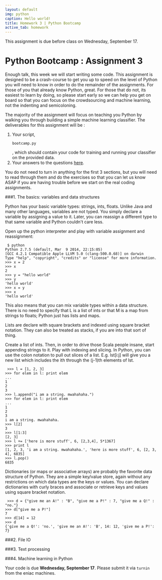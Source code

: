```yaml
---
layout: default
img: python
caption: Hello world!
title: Homework 3 | Python Bootcamp
active_tab: homework
---
```



<div class="alert alert-info">
  This assignment is due before class on Wednesday, September 17.
</div>


Python Bootcamp <span class="text-muted">: Assignment 3</span> 
=============================================================
Enough talk, this week we will start writing some code. This assignment is designed to be a crash-course to get you up to speed on the level of Python you will need to know in order to do the remainder of the assignments. For those of you that already know Python, great. For those that do not, its easiest to learn by doing, so please start early so we can help you get on board so that you can focus on the crowdsourcing and machine learning, not the indenting and semicoloning. 

The majority of the assignment will focus on teaching you Python by walking you through building a simple machine learning classifier. The deliverables for this assignment will be :
1. Your script, <pre><code>bootcamp.py</code></pre>, which should contain your code for training and running your classifier on the provided data. 
2. Your answers to the questions [here](). 

You do not need to turn in anything for the first 3 sections, but you will need to read through them and do the exercises so that you can let us know ASAP if you are having trouble before we start on the real coding assignments.  

###1. The basics: variables and data structures

Python has your basic variable types: strings, ints, floats. Unlike Java and many other languages, variables are not typed. You simply declare a variable by assigning a value to it. Later, you can reassign a different type to that same variable and Python couldn't care less.

Open up the python interpreter and play with variable assignment and reassignment:

<pre><code> $ python
Python 2.7.5 (default, Mar  9 2014, 22:15:05) 
[GCC 4.2.1 Compatible Apple LLVM 5.0 (clang-500.0.68)] on darwin
Type "help", "copyright", "credits" or "license" for more information.
>>> x = 2
>>> x
2
>>> y = "hello world"
>>> y
'hello world'
>>> x = y 
>>> x
'hello world'
</code></pre>

This also means that you can mix variable types within a data structure. There is no need to specify that L is a list of ints or that M is a map from strings to floats; Python just has lists and maps.

Lists are declare with square brackets and indexed using square bracket notation. They can also be treated as stacks, if you are into that sort of thing. 

Create a list of ints. Then, in order to drive those Scala people insane, start appending strings to it. Play with indexing and slicing. In Python, you can use the colon notation to pull out slices of a list. E.g. lst[i:j] will give you a new list which includes the ith through the (j-1)th elements of lst.

<pre><code> >>> l = [1, 2, 3]
>>> for elem in l: print elem
... 
1
2
3
>>> l.append("i am a string. mwahahaha.")
>>> for elem in l: print elem
... 
1
2
3
i am a string. mwahahaha.
>>> l[2]
3
>>> l[1:3]
[2, 3]
>>> l += ['here is more stuff', 6, [2,3,4], 5*1367]
>>> print l
[1, 2, 3, 'i am a string. mwahahaha.', 'here is more stuff', 6, [2, 3, 4], 6835]
>>> l.pop()
6835
</code></pre>

Dictionaries (or maps or associative arrays) are probably the favorite data structure of Python. They are a simple key/value store, again without any restrictions on which data types are the keys or values. You can declare dictionaries with curly braces and associate or retrieve keys and values using square bracket notation.

<pre><code> >>> d = {"give me an A!" : "B", "give me a P!" : 7, "give me a Q!" : "no."}
>>> d["give me a P!"]
7
>>> d[14] = 12
>>> d
{'give me a Q!': 'no.', 'give me an A!': 'B', 14: 12, 'give me a P!': 7}
</code></pre>

###2. File IO

###3. Text processing

###4. Machine learning in Python


Your code is due <b>Wednesday, September 17</b>. Please submit it via <code>turnin</code> from the eniac machines. 


